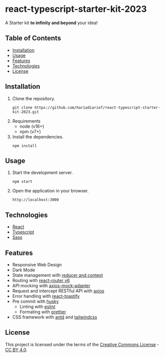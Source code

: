 # react-typescript-starter-kit-2023

A Starter kit **to infinity and beyond** your idea!

## Table of Contents

- [Installation](#installation)
- [Usage](#usage)
- [Features](#features)
- [Technologies](#technologies) 
- [License](#license)

## Installation

1. Clone the repository.
   ```shell
   git clone https://github.com/hariadiarief/react-typescript-starter-kit-2023.git
   ```
3. Requirements
   - node (v16+)
   - npm (v7+)
2. Install the dependencies.
   ```shell
   npm install
   ```

## Usage

1. Start the development server.
   ```shell
   npm start
   ```
2. Open the application in your browser.
   ```
   http://localhost:3000
   ```

## Technologies

- [React](https://react.dev/)
- [Typescript](https://www.typescriptlang.org/)
- [Sass](https://sass-lang.com/)

## Features
- Responsive Web Design
- Dark Mode
- State management with [reducer and context](https://react.dev/learn/scaling-up-with-reducer-and-context)
- Routing with [react-router v6](https://reactrouter.com/)
- API mocking with [axios-mock-adapter](https://github.com/ctimmerm/axios-mock-adapter)
- Request and intercept RESTful API with [axios](https://axios-http.com/)
- Error handling with [react-toastify](https://github.com/fkhadra/react-toastify)
- Pre commit with [husky](https://github.com/typicode/husky)
  - Linting with [eslint](https://eslint.org/)
  - Formating with [prettier](https://prettier.io/)
- CSS framework with [antd](https://ant.design/components/table/) and [tailwindcss](https://tailwindcss.com/)
  

## License

This project is licensed under the terms of the [Creative Commons License](https://creativecommons.org/licenses/) - [CC BY 4.0](https://creativecommons.org/licenses/by/4.0/). 
